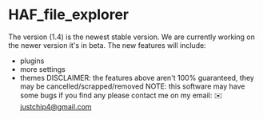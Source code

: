 # HAF_file_explorer
The version (1.4) is the newest stable version.
We are currently working on the newer version it's in beta.
The new features will include:
  - plugins
  - more settings
  - themes
DISCLAIMER: the features above aren't 100% guaranteed, they may be cancelled/scrapped/removed
NOTE: this software may have some bugs if you find any please contact me on my email: ✉️ justchip4@gmail.com
